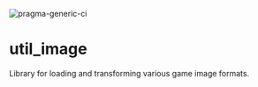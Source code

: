 ![
pragma-generic-ci](https://github.com/Silverlan/util_image/actions/workflows/pragma-generic-ci.yml/badge.svg)

# util_image
Library for loading and transforming various game image formats.
